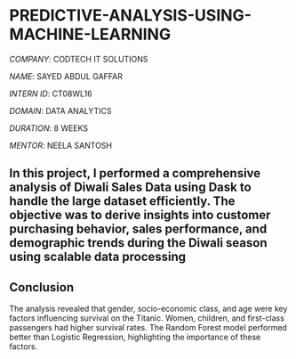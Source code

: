 # PREDICTIVE-ANALYSIS-USING-MACHINE-LEARNING

*COMPANY*: CODTECH IT SOLUTIONS

*NAME*: SAYED ABDUL GAFFAR

*INTERN ID*: CT08WL16

*DOMAIN*: DATA ANALYTICS

*DURATION*: 8 WEEKS

*MENTOR*: NEELA SANTOSH

## In this project, I performed a comprehensive analysis of Diwali Sales Data using Dask to handle the large dataset efficiently. The objective was to derive insights into customer purchasing behavior, sales performance, and demographic trends during the Diwali season using scalable data processing

## Conclusion
 The analysis revealed that gender, socio-economic class, and age were key factors influencing survival on the Titanic. Women, children, and first-class passengers had higher survival rates. The Random Forest model performed better than Logistic Regression, highlighting the importance of these factors.
